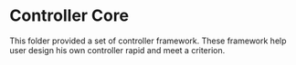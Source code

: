 # Controller Core

This folder provided a set of controller framework. 
These framework help user design his own controller rapid and meet a criterion.


